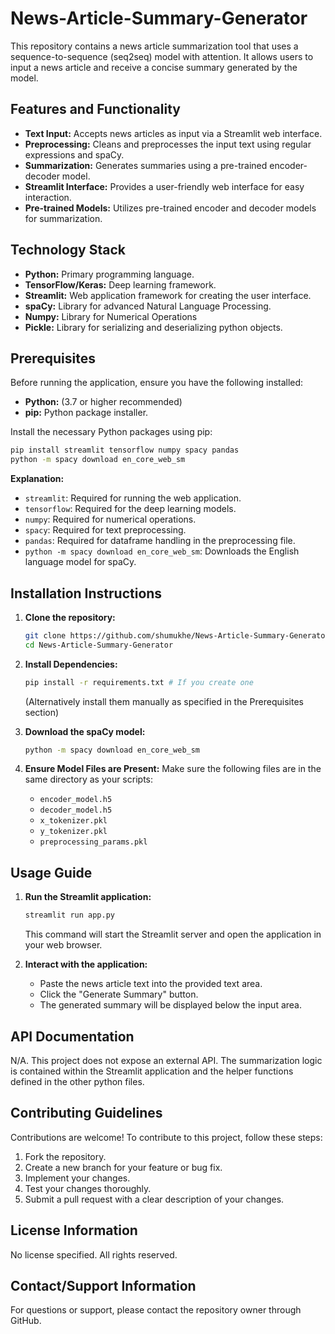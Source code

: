 # News-Article-Summary-Generator

This repository contains a news article summarization tool that uses a sequence-to-sequence (seq2seq) model with attention. It allows users to input a news article and receive a concise summary generated by the model.

## Features and Functionality

*   **Text Input:** Accepts news articles as input via a Streamlit web interface.
*   **Preprocessing:** Cleans and preprocesses the input text using regular expressions and spaCy.
*   **Summarization:** Generates summaries using a pre-trained encoder-decoder model.
*   **Streamlit Interface:** Provides a user-friendly web interface for easy interaction.
*   **Pre-trained Models:** Utilizes pre-trained encoder and decoder models for summarization.

## Technology Stack

*   **Python:** Primary programming language.
*   **TensorFlow/Keras:** Deep learning framework.
*   **Streamlit:** Web application framework for creating the user interface.
*   **spaCy:** Library for advanced Natural Language Processing.
*   **Numpy:** Library for Numerical Operations
*   **Pickle:** Library for serializing and deserializing python objects.

## Prerequisites

Before running the application, ensure you have the following installed:

*   **Python:** (3.7 or higher recommended)
*   **pip:** Python package installer.

Install the necessary Python packages using pip:

```bash
pip install streamlit tensorflow numpy spacy pandas
python -m spacy download en_core_web_sm
```

**Explanation:**

*   `streamlit`: Required for running the web application.
*   `tensorflow`: Required for the deep learning models.
*   `numpy`: Required for numerical operations.
*   `spacy`: Required for text preprocessing.
*   `pandas`: Required for dataframe handling in the preprocessing file.
*   `python -m spacy download en_core_web_sm`: Downloads the English language model for spaCy.

## Installation Instructions

1.  **Clone the repository:**

    ```bash
    git clone https://github.com/shumukhe/News-Article-Summary-Generator.git
    cd News-Article-Summary-Generator
    ```

2.  **Install Dependencies:**

    ```bash
    pip install -r requirements.txt # If you create one
    ```
    (Alternatively install them manually as specified in the Prerequisites section)

3.  **Download the spaCy model:**

    ```bash
    python -m spacy download en_core_web_sm
    ```

4.  **Ensure Model Files are Present:** Make sure the following files are in the same directory as your scripts:
    * `encoder_model.h5`
    * `decoder_model.h5`
    * `x_tokenizer.pkl`
    * `y_tokenizer.pkl`
    * `preprocessing_params.pkl`

## Usage Guide

1.  **Run the Streamlit application:**

    ```bash
    streamlit run app.py
    ```

    This command will start the Streamlit server and open the application in your web browser.

2.  **Interact with the application:**

    *   Paste the news article text into the provided text area.
    *   Click the "Generate Summary" button.
    *   The generated summary will be displayed below the input area.

## API Documentation

N/A. This project does not expose an external API. The summarization logic is contained within the Streamlit application and the helper functions defined in the other python files.

## Contributing Guidelines

Contributions are welcome! To contribute to this project, follow these steps:

1.  Fork the repository.
2.  Create a new branch for your feature or bug fix.
3.  Implement your changes.
4.  Test your changes thoroughly.
5.  Submit a pull request with a clear description of your changes.

## License Information

No license specified. All rights reserved.

## Contact/Support Information

For questions or support, please contact the repository owner through GitHub.
